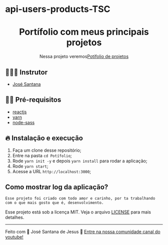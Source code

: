 # api-users-products-TSC

<h1 align="center">
  <center>Portífolio com meus principais projetos
</center>
</h1>

<p align="center">Nessa projeto veremos<a href="https://www.laudierstdev.ga">Potífolio de projetos</a></p>

## 👨🏼‍💻 Instrutor

- [José Santana](https://laudierstdev.ga/)

## ✋🏻 Pré-requisitos

- [reactjs](https://reactjs.org/)
- [yarn](classic.yarnpkg.com/en/docs/install)
- [node-sass](https://www.npmjs.com/package/node-sass)

## 🔥 Instalação e execução

1. Faça um clone desse repositório;
2. Entre na pasta `cd Potífolio`;
5. Rode `yarn init -y` e depois `yarn install` para rodar a aplicação;
6. Rode `yarn start`;
7. Acesse a URL `http://localhost:3000`;

## Como mostrar log da aplicação?

```
Esse projeto foi criado com todo amor e carinho, por ta trabalhando com o que mais gosto que é, desenvolvimento.
```

Esse projeto está sob a licença MIT. Veja o arquivo [LICENSE](LICENSE.md) para mais detalhes.

---

Feito com 💖 José Santana de Jesus 👋 [Entre na nossa comunidade canal do youtube!](https://www.youtube.com/@LaudierSantana/videos)

